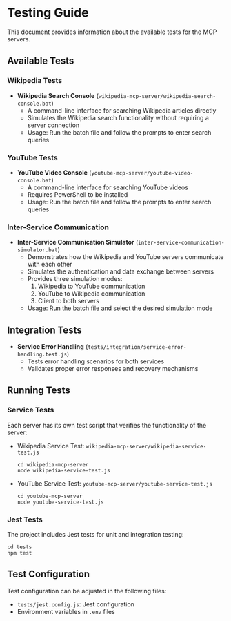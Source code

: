 # Testing Guide

This document provides information about the available tests for the MCP servers.

## Available Tests

### Wikipedia Tests

- **Wikipedia Search Console** (`wikipedia-mcp-server/wikipedia-search-console.bat`)
  - A command-line interface for searching Wikipedia articles directly
  - Simulates the Wikipedia search functionality without requiring a server connection
  - Usage: Run the batch file and follow the prompts to enter search queries

### YouTube Tests

- **YouTube Video Console** (`youtube-mcp-server/youtube-video-console.bat`)
  - A command-line interface for searching YouTube videos
  - Requires PowerShell to be installed
  - Usage: Run the batch file and follow the prompts to enter search queries

### Inter-Service Communication

- **Inter-Service Communication Simulator** (`inter-service-communication-simulator.bat`)
  - Demonstrates how the Wikipedia and YouTube servers communicate with each other
  - Simulates the authentication and data exchange between servers
  - Provides three simulation modes:
    1. Wikipedia to YouTube communication
    2. YouTube to Wikipedia communication
    3. Client to both servers
  - Usage: Run the batch file and select the desired simulation mode

## Integration Tests

- **Service Error Handling** (`tests/integration/service-error-handling.test.js`)
  - Tests error handling scenarios for both services
  - Validates proper error responses and recovery mechanisms

## Running Tests

### Service Tests

Each server has its own test script that verifies the functionality of the server:

- Wikipedia Service Test: `wikipedia-mcp-server/wikipedia-service-test.js`
  ```
  cd wikipedia-mcp-server
  node wikipedia-service-test.js
  ```

- YouTube Service Test: `youtube-mcp-server/youtube-service-test.js`
  ```
  cd youtube-mcp-server
  node youtube-service-test.js
  ```

### Jest Tests

The project includes Jest tests for unit and integration testing:

```
cd tests
npm test
```

## Test Configuration

Test configuration can be adjusted in the following files:

- `tests/jest.config.js`: Jest configuration
- Environment variables in `.env` files 